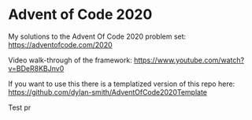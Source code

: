 # Advent of Code 2020
My solutions to the Advent Of Code 2020 problem set: https://adventofcode.com/2020

Video walk-through of the framework: https://www.youtube.com/watch?v=BDeR8KBJnv0

If you want to use this there is a templatized version of this repo here: https://github.com/dylan-smith/AdventOfCode2020Template

Test pr
